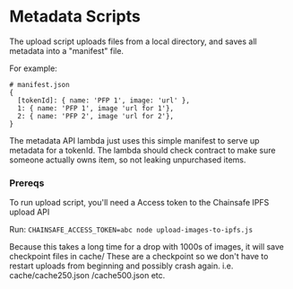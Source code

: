 # Metadata Scripts

The upload script uploads files from a local directory, and saves all metadata into a "manifest" file.

For example:
```
# manifest.json
{
  [tokenId]: { name: 'PFP 1', image: 'url' },
  1: { name: 'PFP 1', image 'url for 1'},
  2: { name: 'PFP 2', image 'url for 2'},
}
```
The metadata API lambda just uses this simple manifest to serve up metadata for a tokenId.
The lambda should check contract to make sure someone actually owns item, so not leaking 
unpurchased items.

### Prereqs
To run upload script, you'll need a Access token to the Chainsafe IPFS upload API

Run:
`CHAINSAFE_ACCESS_TOKEN=abc node upload-images-to-ipfs.js`

Because this takes a long time for a drop with 1000s of images, it will save checkpoint files in cache/
These are a checkpoint so we don't have to restart uploads from beginning and possibly crash again.
i.e.
cache/cache250.json
  /cache500.json etc.
  